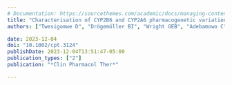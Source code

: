 ```yaml
---
# Documentation: https://sourcethemes.com/academic/docs/managing-content/
title: "Characterisation of CYP2B6 and CYP2A6 pharmacogenetic variation in sub-Saharan African populations"
authors: ["Twesigomwe D", "Drögemöller BI", "Wright GEB", "Adebamowo C", "Agongo G", "Boua PR", "Matshaba M", "Paximadis M", "Ramsay M", "Simo G", "Simuunza MC", "Tiemessen CT", "Lombard Z", "Hazelhurst S"]

date: 2023-12-04
doi: "10.1002/cpt.3124"
publishDate: 2023-12-04T13:51:47-05:00
publication_types: ["2"]
publication: "*Clin Pharmacol Ther*"

---
```

